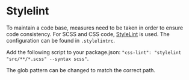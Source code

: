 # Stylelint
To maintain a code base, measures need to be taken in order to ensure code consistency. For SCSS and
CSS code, [StyleLint](https://www.npmjs.com/package/stylelint) is used. The configuration can be
found in `.stylelintrc`.

Add the following script to your package.json:
`"css-lint": "stylelint "src/**/*.scss" --syntax scss"`.

The glob pattern can be changed to match the correct path.
